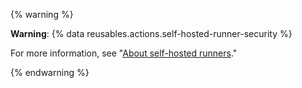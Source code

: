 {% warning %}

**Warning**: {% data reusables.actions.self-hosted-runner-security %}

For more information, see "[About self-hosted runners](/actions/hosting-your-own-runners/about-self-hosted-runners#self-hosted-runner-security-with-public-repositories)."

{% endwarning %}
